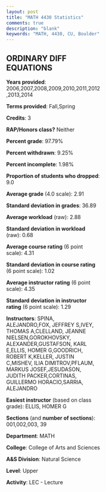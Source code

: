 ```yaml
---
layout: post
title: "MATH 4430 Statistics"
comments: true
description: "blank"
keywords: "MATH, 4430, CU, Boulder"
--- 
```

<head>
<script src="https://ajax.googleapis.com/ajax/libs/jquery/2.1.3/jquery.min.js"></script>
<script src="https://dl.dropboxusercontent.com/s/pc42nxpaw1ea4o9/highcharts.js?dl=0"></script>
<!-- <script src="../assets/js/highcharts.js"></script> -->
<style type="text/css">@font-face {
	font-family: "Bebas Neue";
	src: url(https://www.filehosting.org/file/details/544349/BebasNeue%20Regular.otf) format("opentype");
	}
	h1.Bebas { 
		font-family: "Bebas Neue", Verdana, Tahoma;
	}
</style>
</head>
<body>
	<div id="container" style="float: right; width: 45%; height: 88%; margin-left: 2.5%; margin-right: 2.5%;"></div>
	<script language="JavaScript">
		$(document).ready(function() {
		var chart = {type: 'column'};
		var title = {text: 'Grade Distribution'};
		var xAxis = {categories: ['A','B','C','D','F'],crosshair: true};
		var yAxis = {min: 0,title: {text: 'Percentage'}};
		var tooltip = {headerFormat: '<center><b><span style="font-size:20px">{point.key}</span></b></center>',
		               pointFormat: '<td style="padding:0"><b>{point.y:.1f}%</b></td>',
		               footerFormat: '</table>',shared: true,useHTML: true};
		var plotOptions = {column: {pointPadding: 0.0,borderWidth: 0}};  
		var credits = {enabled: false};var series= [{name: 'Percent',data: [39.93,30.96,17.08,3.32,8.72,]}];
		var json = {};
		json.chart = chart;
		json.title = title;
		json.tooltip = tooltip;
		json.xAxis = xAxis;
		json.yAxis = yAxis;  
		json.series = series;
		json.plotOptions = plotOptions;  
		json.credits = credits;
		$('#container').highcharts(json);
	});
	</script>
</body>
			   
## ORDINARY DIFF EQUATIONS

**Years provided**: 2006,2007,2008,2009,2010,2011,2012,2013,2014

**Terms provided**: Fall,Spring

**Credits**: 3

**RAP/Honors class?** Neither

**Percent grade**: 97.79%

**Percent withdrawn**: 9.25%

**Percent incomplete**: 1.98%

**Proportion of students who dropped**: 9.0

**Average grade** (4.0 scale): 2.91

**Standard deviation in grades**: 36.89

**Average workload** (raw): 2.88

**Standard deviation in workload** (raw): 0.68

**Average course rating** (6 point scale): 4.31

**Standard deviation in course rating** (6 point scale): 1.02

**Average instructor rating** (6 point scale): 4.35

**Standard deviation in instructor rating** (6 point scale): 1.29

**Instructors**: SPINA, ALEJANDRO,FOX, JEFFREY S,IVEY, THOMAS A,CLELLAND, JEANNE NIELSEN,GOROKHOVSKY, ALEXANDER,GUSTAFSON, KARL E,ELLIS, HOMER G,GOODRICH, ROBERT K,KELLER, JUSTIN C,MISHEV, ILIA DIMITROV,PFLAUM, MARKUS JOSEF,JESUDASON, JUDITH PACKER,CORTINAS, GUILLERMO HORACIO,SARRIA, ALEJANDRO

**Easiest instructor** (based on class grade): ELLIS, HOMER G

**Sections** (and **number of sections**): 001,002,003, 39

**Department**: MATH

**College**: College of Arts and Sciences

**A&S Division**: Natural Science

**Level**: Upper

**Activity**: LEC - Lecture